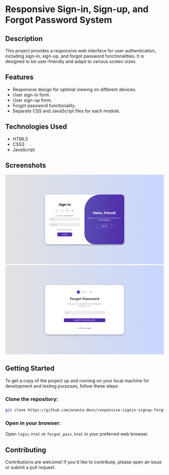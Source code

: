 # Responsive Sign-in, Sign-up, and Forgot Password System

## Description
This project provides a responsive web interface for user authentication, including sign-in, sign-up, and forgot password functionalities. It is designed to be user-friendly and adapt to various screen sizes.

## Features
* Responsive design for optimal viewing on different devices.
* User sign-in form.
* User sign-up form.
* Forgot password functionality.
* Separate CSS and JavaScript files for each module.

## Technologies Used
* HTML5
* CSS3
* JavaScript

## Screenshots
![Sign-in Screenshot](assets/img/signin-screenshot.png)
![Forgot Password Screenshot](assets/img/forgot-password-screenshot.png)

## Getting Started
To get a copy of the project up and running on your local machine for development and testing purposes, follow these steps:

### Clone the repository:
```bash
git clone https://github.com/ananta-devs/responsive-signin-signup-forgot-password.git
```

### Open in your browser:
Open `login.html` or `forgot_pass.html` in your preferred web browser.

## Contributing
Contributions are welcome! If you'd like to contribute, please open an issue or submit a pull request.

